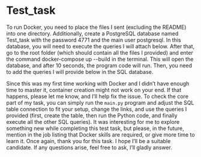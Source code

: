 # Test_task
To run Docker, you need to place the files I sent (excluding the README) into one directory.
Additionally, create a PostgreSQL database named Test_task with the password 4771 and the main user postgresql.
In this database, you will need to execute the queries I will attach below.
After that, go to the root folder (which should contain all the files I provided) and enter the command docker-compose up --build in the terminal.
This will open the database, and after 10 seconds, the program code will run.
Then, you need to add the queries I will provide below in the SQL database.



Since this was my first time working with Docker and I didn’t have enough time to master it, container creation might not work on your end.
If that happens, please let me know, and I’ll help fix the issue.
To check the core part of my task, you can simply run the `main.py` program and adjust the SQL table connection to fit your setup, change the links, and use the queries I provided (first, create the table, then run the Python code, and finally execute all the other SQL queries).
It was interesting for me to explore something new while completing this test task, but please, in the future, mention in the job listing that Docker skills are required, or give more time to learn it.
Once again, thank you for this task. I hope I’ll be a suitable candidate.
If any questions arise, feel free to ask, I’ll gladly answer.
